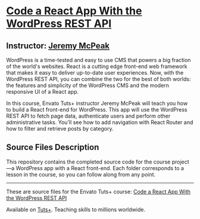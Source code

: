 # [Code a React App With the WordPress REST API][published url]
## Instructor: [Jeremy McPeak][instructor url]


WordPress is a time-tested and easy to use CMS that powers a big fraction of the world's websites. React is a cutting edge front-end web framework that makes it easy to deliver up-to-date user experiences. Now, with the WordPress REST API, you can combine the two for the best of both worlds: the features and simplicity of the WordPress CMS and the modern responsive UI of a React app.

In this course, Envato Tuts+ instructor Jeremy McPeak will teach you how to build a React front-end for WordPress. This app will use the WordPress REST API to fetch page data, authenticate users and perform other administrative tasks. You'll see how to add navigation with React Router and how to filter and retrieve posts by category.


## Source Files Description


This repository contains the completed source code for the course project—a WordPress app with a React front-end. Each folder corresponds to a lesson in the course, so you can follow along from any point.

------

These are source files for the Envato Tuts+ course: [Code a React App With the WordPress REST API][published url]

Available on [Tuts+](https://tutsplus.com). Teaching skills to millions worldwide.

[published url]: https://code.tutsplus.com/courses/code-a-react-app-with-the-wordpress-rest-api
[instructor url]: https://tutsplus.com/authors/jeremy-mcpeak

